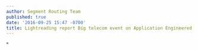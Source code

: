 ```yaml
---
author: Segment Routing Team
published: true
date: '2016-09-25 15:47 -0700'
title: Lightreading report Big telecom event on Application Engineered Routing
---
```



<object data="http://www.lightreading.com/spit-(service-provider-it)/application-engineered-routing-at-bte-2015/v/d-id/716898" type="text/html" width="200" height="200">
  <a href="http://www.lightreading.com/spit-(service-provider-it)/application-engineered-routing-at-bte-2015/v/d-id/716898"></a>
</object>"